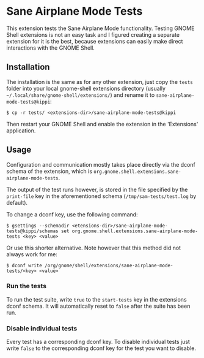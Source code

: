 # Sane Airplane Mode Tests

This extension tests the Sane Airplane Mode functionality. Testing GNOME Shell extensions is not an easy task and I figured creating a separate extension for it is the best, because extensions can easily make direct interactions with the GNOME Shell.

## Installation
The installation is the same as for any other extension, just copy the `tests` folder into your local gnome-shell extensions directory (usually `~/.local/share/gnome-shell/extensions/`) and rename it to `sane-airplane-mode-tests@kippi`:

    $ cp -r tests/ <extensions-dir>/sane-airplane-mode-tests@kippi

Then restart your GNOME Shell and enable the extension in the 'Extensions' application.

## Usage
Configuration and communication mostly takes place directly via the dconf schema of the extension, which is `org.gnome.shell.extensions.sane-airplane-mode-tests`.

The output of the test runs however, is stored in the file specified by the `print-file` key in the aforementioned schema (`/tmp/sam-tests/test.log` by default).

To change a dconf key, use the following command:

    $ gsettings --schemadir <etensions-dir>/sane-airplane-mode-tests@kippi/schemas set org.gnome.shell.extensions.sane-airplane-mode-tests <key> <value>

Or use this shorter alternative. Note however that this method did not always work for me:

    $ dconf write /org/gnome/shell/extensions/sane-airplane-mode-tests/<key> <value>

### Run the tests
To run the test suite, write `true` to the `start-tests` key in the  extensions dconf schema. It will automatically reset to `false` after the suite has been run.

### Disable individual tests
Every test has a corresponding dconf key. To disable individual tests just write `false` to the corresponding dconf key for the test you want to disable.

